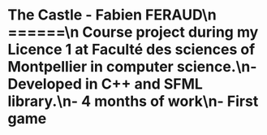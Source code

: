 # The Castle - Fabien FERAUD\n ======\n Course project during my Licence 1 at Faculté des sciences of Montpellier in computer science.\n- Developed in C++ and SFML library.\n- 4 months of work\n- First game
